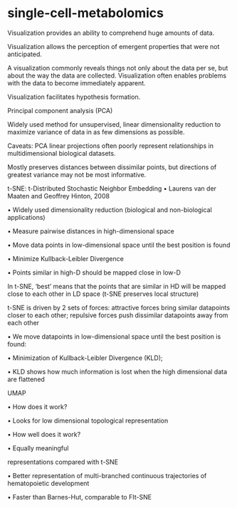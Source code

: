 # single-cell-metabolomics
Visualization provides an ability to comprehend huge amounts of data.

Visualization allows the perception of emergent properties that were not anticipated.

A visualization commonly reveals things not only about the data per se, but about the way the data are collected. Visualization often enables problems with the data to become immediately apparent.

Visualization facilitates hypothesis formation.

Principal component analysis (PCA)

Widely used method for unsupervised, linear dimensionality reduction to maximize variance of data in as few dimensions as possible.

Caveats:
PCA linear projections often poorly represent relationships in multidimensional biological datasets.

Mostly preserves distances between dissimilar points, but directions of greatest variance may not be most informative.

t-SNE: t-Distributed Stochastic Neighbor Embedding
• Laurens van der Maaten and Geoffrey Hinton, 2008

• Widely used dimensionality reduction (biological and non-biological applications)

• Measure pairwise distances in high-dimensional space

• Move data points in low-dimensional space until the best position is found

• Minimize Kullback-Leibler Divergence 

• Points similar in high-D should be mapped close in low-D

In t-SNE, ‘best’ means that the points that are similar in HD will be mapped close to each other in LD space (t-SNE preserves local structure)

t-SNE is driven by 2 sets of forces: attractive forces bring similar datapoints closer to each other; repulsive forces push dissimilar datapoints away from each other

• We move datapoints in low-dimensional space until the best position is found:

• Minimization of Kullback-Leibler Divergence (KLD);

• KLD shows how much information is lost when the high dimensional data are flattened

UMAP

• How does it work?

• Looks for low dimensional topological representation

• How well does it work?

• Equally meaningful

representations compared with t-SNE

• Better representation of multi-branched continuous trajectories of hematopoietic development

• Faster than Barnes-Hut, comparable to FIt-SNE

